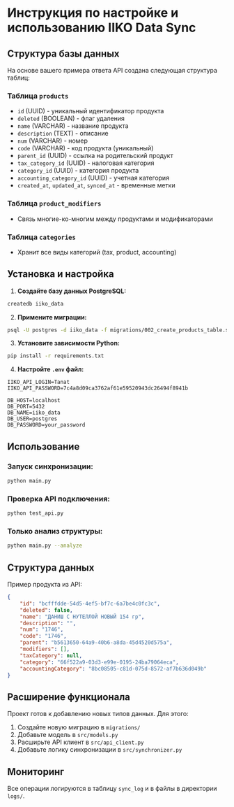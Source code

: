 # Инструкция по настройке и использованию IIKO Data Sync

## Структура базы данных

На основе вашего примера ответа API создана следующая структура таблиц:

### Таблица `products`
- `id` (UUID) - уникальный идентификатор продукта
- `deleted` (BOOLEAN) - флаг удаления
- `name` (VARCHAR) - название продукта
- `description` (TEXT) - описание
- `num` (VARCHAR) - номер
- `code` (VARCHAR) - код продукта (уникальный)
- `parent_id` (UUID) - ссылка на родительский продукт
- `tax_category_id` (UUID) - налоговая категория
- `category_id` (UUID) - категория продукта
- `accounting_category_id` (UUID) - учетная категория
- `created_at`, `updated_at`, `synced_at` - временные метки

### Таблица `product_modifiers`
- Связь многие-ко-многим между продуктами и модификаторами

### Таблица `categories`
- Хранит все виды категорий (tax, product, accounting)

## Установка и настройка

1. **Создайте базу данных PostgreSQL:**
```bash
createdb iiko_data
```

2. **Примените миграции:**
```bash
psql -U postgres -d iiko_data -f migrations/002_create_products_table.sql
```

3. **Установите зависимости Python:**
```bash
pip install -r requirements.txt
```

4. **Настройте `.env` файл:**
```
IIKO_API_LOGIN=Tanat
IIKO_API_PASSWORD=7c4a8d09ca3762af61e59520943dc26494f8941b

DB_HOST=localhost
DB_PORT=5432
DB_NAME=iiko_data
DB_USER=postgres
DB_PASSWORD=your_password
```

## Использование

### Запуск синхронизации:
```bash
python main.py
```

### Проверка API подключения:
```bash
python test_api.py
```

### Только анализ структуры:
```bash
python main.py --analyze
```

## Структура данных

Пример продукта из API:
```json
{
    "id": "bcfffdde-54d5-4ef5-bf7c-6a7be4c0fc3c",
    "deleted": false,
    "name": "ДАНИШ С НУТЕЛЛОЙ НОВЫЙ 154 гр",
    "description": "",
    "num": "1746",
    "code": "1746",
    "parent": "b5613650-64a9-40b6-a8da-45d4520d575a",
    "modifiers": [],
    "taxCategory": null,
    "category": "66f522a9-03d3-e99e-0195-24ba79064eca",
    "accountingCategory": "8bc08505-c81d-075d-8572-af7b636d049b"
}
```

## Расширение функционала

Проект готов к добавлению новых типов данных. Для этого:
1. Создайте новую миграцию в `migrations/`
2. Добавьте модель в `src/models.py`
3. Расширьте API клиент в `src/api_client.py`
4. Добавьте логику синхронизации в `src/synchronizer.py`

## Мониторинг

Все операции логируются в таблицу `sync_log` и в файлы в директории `logs/`.
